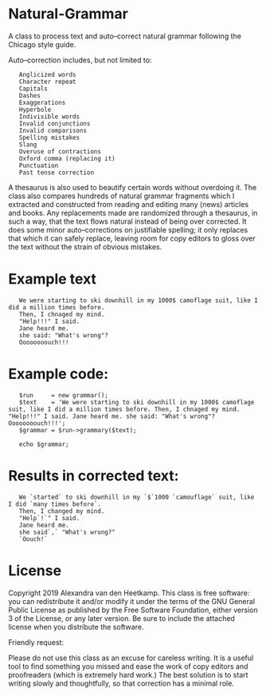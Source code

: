# Natural-Grammar

A class to process text and auto–correct natural grammar following the Chicago style guide. 

Auto–correction includes, but not limited to:

       Anglicized words
       Character repeat
       Capitals
       Dashes
       Exaggerations
       Hyperbole
       Indivisible words
       Invalid conjunctions
       Invalid comparisons
       Spelling mistakes
       Slang
       Overuse of contractions
       Oxford comma (replacing it)
       Punctuation
       Past tense correction

A thesaurus is also used to beautify certain words without overdoing it. The class also compares hundreds of natural grammar fragments which I extracted and constructed from reading and editing many (news) articles and books. Any replacements made are randomized through a thesaurus, in such a way, that the text flows natural instead of being over corrected. It does some minor auto–corrections on justifiable spelling; it only replaces that which it can safely replace, leaving room for copy editors to gloss over the text without the strain of obvious mistakes.

# Example text

       We were starting to ski downhill in my 1000$ camoflage suit, like I did a million times before. 
       Then, I chnaged my mind. 
       "Help!!!" I said. 
       Jane heard me. 
       she said: "What's wrong"? 
       Oooooooouch!!!

# Example code:
       $run     = new grammar();
       $text    = 'We were starting to ski downhill in my 1000$ camoflage suit, like I did a million times before. Then, I chnaged my mind. "Help!!!" I said. Jane heard me. she said: "What's wrong"? Oooooooouch!!!';
       $grammar = $run->grammary($text);
       
       echo $grammar;

# Results in corrected text: 

       We `started` to ski downhill in my `$`1000 `camouflage` suit, like I did `many times before`. 
       Then, I changed my mind. 
       "Help`!`" I said. 
       Jane heard me. 
       she said`,` "What's wrong?" 
       `Oouch!`

# License
Copyright 2019 Alexandra van den Heetkamp.
This class is free software: you can redistribute it and/or modify it under the terms of the GNU General Public License as published      by the Free Software Foundation, either version 3 of the License, or any later version. Be sure to include the attached license when you distribute the software.   

Friendly request:

Please do not use this class as an excuse for careless writing. It is a useful tool to find something you missed and ease the work of copy editors and proofreaders (which is extremely hard work.) The best solution is to start writing slowly and thoughtfully, so that correction has a minimal role.
